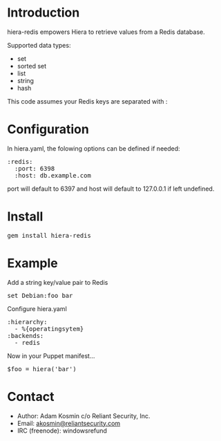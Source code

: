 Introduction
============

hiera-redis empowers Hiera to retrieve values from a Redis database.

Supported data types:

* set
* sorted set
* list
* string
* hash

This code assumes your Redis keys are separated with :

Configuration
=============
In hiera.yaml, the folowing options can be defined if needed:
<pre>
:redis:
  :port: 6398
  :host: db.example.com
</pre>

port will default to 6397 and host will default to 127.0.0.1 if left
undefined.

Install
=======
<pre>
gem install hiera-redis
</pre>

Example
=======

Add a string key/value pair to Redis

<pre>
set Debian:foo bar
</pre>

Configure hiera.yaml

<pre>
:hierarchy:
  - %{operatingsytem}
:backends:
  - redis
</pre>

Now in your Puppet manifest...

<pre>
$foo = hiera('bar')
</pre>

Contact
=======

* Author: Adam Kosmin c/o Reliant Security, Inc.
* Email: akosmin@reliantsecurity.com
* IRC (freenode): windowsrefund

